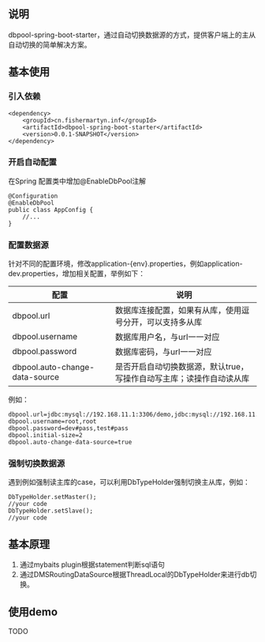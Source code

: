 ## 说明

dbpool-spring-boot-starter，通过自动切换数据源的方式，提供客户端上的主从自动切换的简单解决方案。

## 基本使用

### 引入依赖
```
<dependency>
    <groupId>cn.fishermartyn.inf</groupId>
    <artifactId>dbpool-spring-boot-starter</artifactId>
    <version>0.0.1-SNAPSHOT</version>
</dependency>
```

### 开启自动配置

在Spring 配置类中增加@EnableDbPool注解

```
@Configuration
@EnableDbPool
public class AppConfig {
    //...
}
```
### 配置数据源
针对不同的配置环境，修改application-{env}.properties，例如application-dev.properties，增加相关配置，举例如下：


配置  | 说明
------------- | -------------
dbpool.url  | 数据库连接配置，如果有从库，使用逗号分开，可以支持多从库
dbpool.username  | 数据库用户名，与url一一对应
dbpool.password | 数据库密码，与url一一对应
dbpool.auto-change-data-source | 是否开启自动切换数据源，默认true，写操作自动写主库；读操作自动读从库

例如：

```
dbpool.url=jdbc:mysql://192.168.11.1:3306/demo,jdbc:mysql://192.168.11.1:3307/demo
dbpool.username=root,root
dbpool.password=dev#pass,test#pass
dbpool.initial-size=2
dbpool.auto-change-data-source=true
```


### 强制切换数据源
遇到例如强制读主库的case，可以利用DbTypeHolder强制切换主从库，例如：

```
DbTypeHolder.setMaster();
//your code
DbTypeHolder.setSlave();
//your code
```

## 基本原理
1. 通过mybaits plugin根据statement判断sql语句
2. 通过DMSRoutingDataSource根据ThreadLocal的DbTypeHolder来进行db切换。

## 使用demo
TODO
